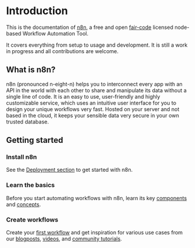 # Introduction

This is the documentation of [n8n](https://n8n.io/), a free and open [fair-code](http://faircode.io) licensed node-based Workflow Automation Tool.

It covers everything from setup to usage and development. It is still a work in progress and all contributions are welcome.

## What is n8n?

n8n (pronounced n-eight-n) helps you to interconnect every app with an API in the world with each other to share and manipulate its data without a single line of code. It is an easy to use, user-friendly and highly customizable service, which uses an intuitive user interface for you to design your unique workflows very fast. Hosted on your server and not based in the cloud, it keeps your sensible data very secure in your own trusted database.

## Getting started

### Install n8n

See the [Deployment section](./getting-started/deployment/README.md) to get started with n8n.

### Learn the basics

Before you start automating workflows with n8n, learn its key [components](getting-started/key-components/editor-ui.md) and [concepts](getting-started/key-concepts.md).

### Create workflows

Create your [first workflow](getting-started/create-your-first-workflow/README.md) and get inspiration for various use cases from our [blogposts](/getting-started/tutorials.md#blogposts), [videos](/getting-started/tutorials.md#videos), and [community tutorials](/getting-started/tutorials.md#community-tutorials).
